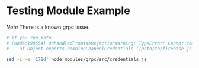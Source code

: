 # Testing Module Example

*Note* There is a known grpc issue.

```bash
# if you run into
# (node:198654) UnhandledPromiseRejectionWarning: TypeError: Cannot compose insecure credential
#    at Object.exports.combineChannelCredentials (/path/to/firebase-js-sdk/examples/testing/node_modules/grpc/src/credentials.js)

sed -i -e '178d' node_modules/grpc/src/credentials.js
```
